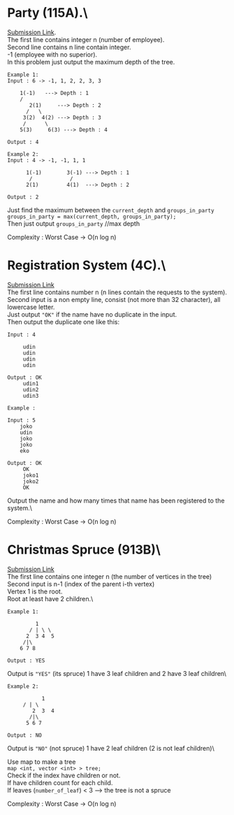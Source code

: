 # Party (115A).\
[Submission Link](http://codeforces.com/contest/115/submission/43687567).\
The first line contains integer n (number of employee).\
Second line contains n line contain integer.\
-1 (employee with no superior).\
In this problem just output the maximum depth of the tree.

```
Example 1:
Input : 6 -> -1, 1, 2, 2, 3, 3

	1(-1)	---> Depth : 1
	/
       2(1)     ---> Depth : 2
      /   \  
     3(2)  4(2) ---> Depth : 3
     /      \
    5(3)     6(3) ---> Depth : 4

Output : 4 

Example 2:
Input : 4 -> -1, -1, 1, 1

      1(-1)        3(-1) ---> Depth : 1
       /            /
      2(1)         4(1)  ---> Depth : 2

Output : 2

```
Just find the maximum between the ```current_depth``` and ```groups_in_party```\
```groups_in_party = max(current_depth, groups_in_party);```\
Then just output ```groups_in_party``` //max depth

Complexity : Worst Case -> O(n log n)

# Registration System (4C).\
[Submission Link](http://codeforces.com/contest/4/submission/43720406)\
The first line contains number n (n lines contain the requests to the system).\
Second input is a non empty line, consist (not more than 32 character), all lowercase letter.\
Just output ```"OK"``` if the name have no duplicate in the input.\
Then output the duplicate one like this:
```
Input : 4

	 udin
	 udin
	 udin
	 udin

Output : OK
	 udin1
	 udin2
	 udin3
```
```
Example :

Input : 5
	joko
	udin
	joko
	joko
	eko

Output : OK
	 OK
	 joko1
	 joko2
	 OK
```
Output the name and how many times that name has been registered to the system.\

Complexity : Worst Case -> O(n log n)

# Christmas Spruce (913B)\
[Submission Link](http://codeforces.com/contest/913/submission/43721119)\
The first line contains one integer n (the number of vertices in the tree)\
Second input is n-1 (index of the parent i-th vertex)\
Vertex 1 is the root.\
Root at least have 2 children.\
```
Example 1:

         1
       / | \ \
      2  3 4  5
     /|\   
    6 7 8

Output : YES 
```
Output is ```"YES"``` (its spruce) 1 have 3 leaf children and 2 have 3 leaf children\
```
Example 2:

           1
	 / | \
        2  3  4
       /|\
      5 6 7 

Output : NO
```
Output is ```"NO"``` (not spruce) 1 have 2 leaf children (2 is not leaf children)\

Use map to make a tree\
```map <int, vector <int> > tree;```\
Check if the index have children or not.\
If have children count for each child.\
If leaves (```number_of_leaf```) < 3 --> the tree is not a spruce 

Complexity : Worst Case -> O(n log n)



